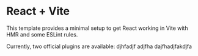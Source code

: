 # React + Vite

This template provides a minimal setup to get React working in Vite with HMR and some ESLint rules.

Currently, two official plugins are available:
djhfadjf
adjfha
dajfhadjfakdjfa
